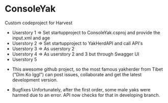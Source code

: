 # ConsoleYak

Custom codeproject for Harvest

* Userstory 1 => Set startupproject to ConsoleYak.csproj and provide the input.xml and age
* Userstory 2 => Set startupproject to YakHerdAPI and call API's
* Userstory 3 => As userstory 2 
* Userstory 4 => As userstory 2 and 3 but through Swagger UI
* Userstory 5
- This awesome github project, so the most famous yakherder from Tibet ("Dim Ko Iggl") can post issues, collaborate and get the latest development version.

* Bugfixes
Unfortunately, after the first order, some male yaks were harmed due to an error. API now checks for that in developing branch.

